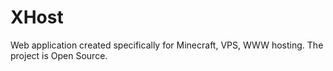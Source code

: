 # XHost
Web application created specifically for Minecraft, VPS, WWW hosting. The project is Open Source.

